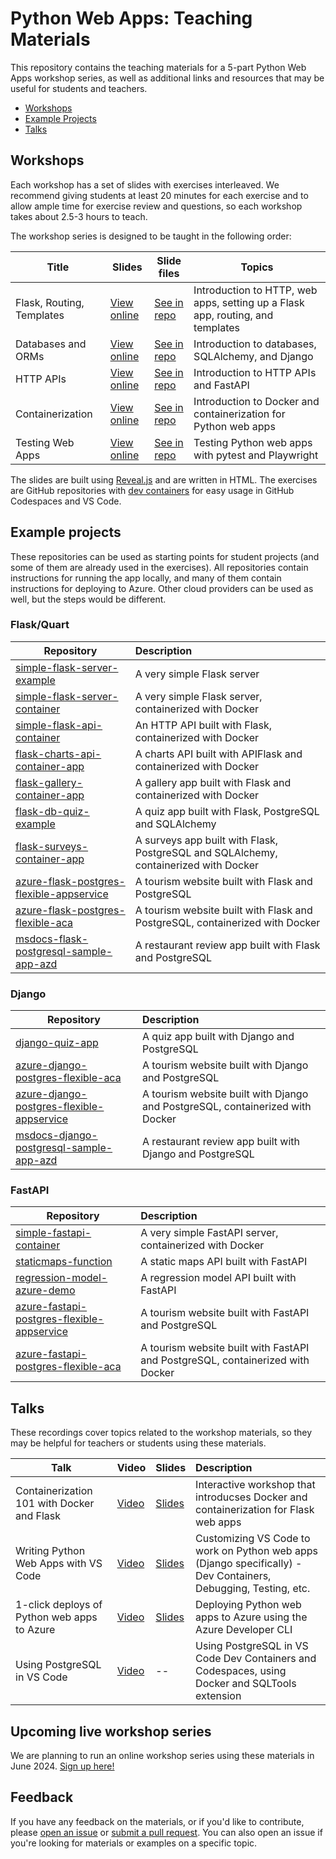 # Python Web Apps: Teaching Materials

This repository contains the teaching materials for a 5-part Python Web Apps workshop series,
as well as additional links and resources that may be useful for students and teachers.

* [Workshops](#workshops)
* [Example Projects](#example-projects)
* [Talks](#talks)

## Workshops

Each workshop has a set of slides with exercises interleaved.
We recommend giving students at least 20 minutes for each exercise and to allow ample time for exercise review and questions,
so each workshop takes about 2.5-3 hours to teach.

The workshop series is designed to be taught in the following order:

| Title   | Slides | Slide files | Topics |
| ------- | ------ | ----------- | ------ |
| Flask, Routing, Templates | [View online](https://pamelafox.github.io/python-web-apps/flask-web-apps-workshop/) | [See in repo](/flask-web-apps-workshop/) | Introduction to HTTP, web apps, setting up a Flask app, routing, and templates |
| Databases and ORMs | [View online](https://pamelafox.github.io/python-web-apps/db-web-apps-workshop/) | [See in repo](/db-web-apps-workshop/) |  Introduction to databases, SQLAlchemy, and Django |
| HTTP APIs| [View online](https://pamelafox.github.io/python-web-apps/http-apis-workshop/) | [See in repo](/http-apis-workshop/) | Introduction to HTTP APIs and FastAPI |
| Containerization | [View online](https://pamelafox.github.io/python-web-apps/containers-workshop/) | [See in repo](/containers-workshop/) | Introduction to Docker and containerization for Python web apps |
| Testing Web Apps | [View online](https://pamelafox.github.io/python-web-apps/testing-web-apps-workshop/) | [See in repo](/testing-web-apps-workshop/)  | Testing Python web apps with pytest and Playwright |

The slides are built using [Reveal.js](https://revealjs.com/) and are written in HTML.
The exercises are GitHub repositories with [dev containers](https://code.visualstudio.com/docs/devcontainers/containers)
for easy usage in GitHub Codespaces and VS Code.

## Example projects

These repositories can be used as starting points for student projects (and some of them are already used in the exercises).
All repositories contain instructions for running the app locally, and many of them contain instructions for deploying to Azure.
Other cloud providers can be used as well, but the steps would be different.

### Flask/Quart

| Repository    | Description  |
| ------------- |:-------------|
| [simple-flask-server-example](https://github.com/pamelafox/simple-flask-server-example) | A very simple Flask server |
| [simple-flask-server-container](https://github.com/pamelafox/simple-flask-server-container) | A very simple Flask server, containerized with Docker |
| [simple-flask-api-container](https://github.com/pamelafox/simple-flask-api-container) | An HTTP API built with Flask, containerized with Docker |
| [flask-charts-api-container-app](https://github.com/pamelafox/flask-charts-api-container-app) | A charts API built with APIFlask and containerized with Docker |
| [flask-gallery-container-app](https://github.com/pamelafox/flask-gallery-container-app) | A gallery app built with Flask and containerized with Docker |
| [flask-db-quiz-example](https://github.com/pamelafox/flask-db-quiz-example) | A quiz app built with Flask, PostgreSQL and SQLAlchemy |
| [flask-surveys-container-app](https://github.com/pamelafox/flask-surveys-container-app) | A surveys app built with Flask, PostgreSQL and SQLAlchemy, containerized with Docker |
| [azure-flask-postgres-flexible-appservice](https://github.com/Azure-Samples/azure-flask-postgres-flexible-appservice) | A tourism website built with Flask and PostgreSQL |
| [azure-flask-postgres-flexible-aca](https://github.com/Azure-Samples/azure-flask-postgres-flexible-aca) | A tourism website built with Flask and PostgreSQL, containerized with Docker |
| [msdocs-flask-postgresql-sample-app-azd](https://github.com/pamelafox/msdocs-flask-postgresql-sample-app-azd)     | A restaurant review app built with Flask and PostgreSQL |

### Django

| Repository    | Description  |
| ------------- |:-------------|
| [django-quiz-app](https://github.com/pamelafox/django-quiz-app) | A quiz app built with Django and PostgreSQL |
| [azure-django-postgres-flexible-aca](https://github.com/Azure-Samples/azure-django-postgres-flexible-aca) | A tourism website built with Django and PostgreSQL |
| [azure-django-postgres-flexible-appservice](https://github.com/Azure-Samples/azure-django-postgres-flexible-appservice) | A tourism website built with Django and PostgreSQL, containerized with Docker |
| [msdocs-django-postgresql-sample-app-azd](https://github.com/pamelafox/msdocs-django-postgresql-sample-app-azd)     | A restaurant review app built with Django and PostgreSQL |

### FastAPI

| Repository    | Description  |
| ------------- |:-------------|
| [simple-fastapi-container](https://github.com/pamelafox/simple-fastapi-container) | A very simple FastAPI server, containerized with Docker |
| [staticmaps-function](https://github.com/pamelafox/staticmaps-function) | A static maps API built with FastAPI |
| [regression-model-azure-demo](https://github.com/pamelafox/regression-model-azure-demo)     | A regression model API built with FastAPI |
| [azure-fastapi-postgres-flexible-appservice](https://github.com/Azure-Samples/azure-fastapi-postgres-flexible-appservice) | A tourism website built with FastAPI and PostgreSQL |
| [azure-fastapi-postgres-flexible-aca](https://github.com/Azure-Samples/azure-fastapi-postgres-flexible-aca) | A tourism website built with FastAPI and PostgreSQL, containerized with Docker |

## Talks

These recordings cover topics related to the workshop materials, so they may be helpful for teachers or students using these materials.

| Talk    | Video  | Slides | Description  |
| ------------- |:-------------| :-----| :-----|
| Containerization 101 with Docker and Flask | [Video](https://www.youtube.com/watch?v=87iqvFFaX6U) | [Slides](https://pamelafox.github.io/my-py-talks/flaskcontainers/) | Interactive workshop that introducses Docker and containerization for Flask web apps |
| Writing Python Web Apps with VS Code | [Video](https://www.youtube.com/watch?v=AO9yHm8zKsk) | [Slides](https://pamelafox.github.io/my-py-talks/python-apps-vscode/) | Customizing VS Code to work on Python web apps (Django specifically) - Dev Containers, Debugging, Testing, etc.
| 1-click deploys of Python web apps to Azure | [Video](https://www.youtube.com/watch?v=XeDwYnuuTWI) | [Slides](https://pamelafox.github.io/my-py-talks/iac-deploys/) | Deploying Python web apps to Azure using the Azure Developer CLI |
| Using PostgreSQL in VS Code | [Video](https://www.youtube.com/watch?v=JTHTWp9DIZQ&t=93s) | -- | Using PostgreSQL in VS Code Dev Containers and Codespaces, using Docker and SQLTools extension |

## Upcoming live workshop series

We are planning to run an online workshop series using these materials in June 2024. [Sign up here!](https://developer.microsoft.com/reactor/series/S-1310/?wt.mc_id=twitter_S-1310_webpage_reactor)

## Feedback

If you have any feedback on the materials, or if you'd like to contribute, please [open an issue](/issues) or [submit a pull request](/pulls). You can also open an issue if you're looking for materials or examples on a specific topic.
